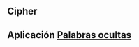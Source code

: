 ## Cipher
## Aplicación [Palabras ocultas](https://npgonzalez.github.io/SCL012-Cipher/src/index.html)
